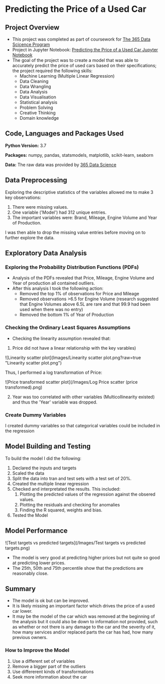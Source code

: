 # Predicting the Price of a Used Car
## Project Overview
* This project was completed as part of coursework for [The 365 Data Scicence Program](https://365datascience.com)
* Project in Jupyter Notebook: [Predicting the Price of a Used Car Jupyter Notebook]()
* The goal of the project was to create a model that was able to accurately predict the price of used cars based on their specifications; the project required the following skills: 
  * Machine Learning (Multiple Linear Regression)
  * Data Cleaning
  * Data Wrangling
  * Data Analysis
  * Data Visualisation
  * Statistical analysis
  * Problem Solving
  * Creative Thinking
  * Domain knowledge

## Code, Languages and Packages Used
**Python Version:** 3.7

**Packages:** numpy, pandas, statsmodels, matplotlib, scikit-learn, seaborn

**Data:** The raw data was provided by [365 Data Science](hhtps://365datascience.com)

## Data Preprocessing
Exploring the descriptive statistics of the variables allowed me to make 3 key observations:
1. There were missing values.
2. One variable ('Model') had 312 unique entries.
3. The important variables were: Brand, Mileage, Engine Volume and Year of Production.

I was then able to drop the missing value entries before moving on to further explore the data.
## Exploratory Data Analysis
### Exploring the Probability Distribution Functions (PDFs)
* Analysis of the PDFs revealed that Price, Mileage, Engine Volume and Year of production all contained outliers.
* After this analysis I took the following action:
  * Removed the top 1% of observations for Price and Mileage
  * Removed observations >6.5 for Engine Volume (research suggested that Engine Volumes above 6.5L are rare and that 99.9 had been used when there was no entry)
  * Removed the bottom 1% of Year of Production
### Checking the Ordinary Least Squares Assumptions
* Checking the linearity assumption revealed that:
 1. Price did not have a linear relationship with the key varables)

![Linearity scatter plot](Images/Linearity scatter plot.png?raw=true "Linearity scatter plot.png")

Thus, I performed a log transformation of Price: 

![Price transformed scatter plot](/Images/Log Price scatter (price transformed).png)

2. Year was too correlated with other variables (Multicollinearity existed) and thus the 'Year' variable was dropped.

### Create Dummy Variables
I created dummy variables so that categorical variables could be included in the regression

## Model Building and Testing
To build the model I did the following:
1. Declared the inputs and targets
2. Scaled the data
3. Split the data into tran and test sets with a test set of 20%.
4. Created the multiple linear regression
5. Checked and interpretated the results. This included:
   1. Plotting the predicted values of the regression against the obsered values.
   2. Plotting the residuals and checking  for anomalies
   3. Finding the R squared, weights and bias.
6. Tested the Model

## Model Performance
![Test targets vs predicted targets](/Images/Test targets vs predicted targets.png)

* The model is very good at predicting higher prices but not quite so good at predicting lower prices.
* The 25th, 50th and 75th percentile show that the predictions are reasonably close. 

## Summary
* The model is ok but can be improved. 
* It is likely missing an important factor which drives the price of a used car lower. 
* It may be the model of the car which was removed at the beginning of the analysis but it could also be down to information not provided, such as whether or not there is any damage to the car and the severity of it, how many services and/or replaced parts the car has had, how many previous owners.

### How to Improve the Model
1. Use a different set of variables
2. Remove a bigger part of the outliers
3. Use differerent kinds of transformations
4. Seek more information about the car

